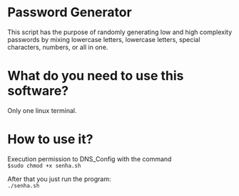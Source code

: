 
# Password Generator

This script has the purpose of randomly generating low and high complexity passwords by mixing lowercase letters, lowercase letters, special characters, numbers, or all in one.

# What do you need to use this software?
Only one linux terminal.

# How to use it?
Execution permission to DNS_Config with the command<br/>
`$sudo chmod +x senha.sh`<br/>

After that you just run the program:<br/>
`./senha.sh`

